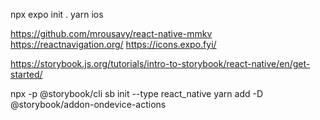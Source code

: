 npx expo init .
yarn ios

https://github.com/mrousavy/react-native-mmkv
https://reactnavigation.org/
https://icons.expo.fyi/

https://storybook.js.org/tutorials/intro-to-storybook/react-native/en/get-started/

npx -p @storybook/cli sb init --type react_native
yarn add -D @storybook/addon-ondevice-actions